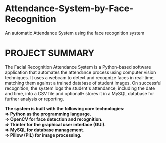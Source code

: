 # Attendance-System-by-Face-Recognition
An automatic Attendance System using the face recognition system

# PROJECT SUMMARY
<pr>The Facial Recognition Attendance System is a Python-based software application that automates the attendance process using computer vision techniques. It uses a webcam to detect and recognize faces in real-time, matching them against a trained database of student images. On successful recognition, the system logs the student's attendance, including the date and time, into a CSV file and optionally stores it in a MySQL database for further analysis or reporting. <pr/>

<b><pr>The system is built with the following core technologies:<b> 
<br>=> Python as the programming language. 
<br>=> OpenCV for face detection and recognition. 
<br>=> Tkinter for the graphical user interface (GUI). 
<br>=> MySQL for database management. 
<br>=> Pillow (PIL) for image processing. <pr/>